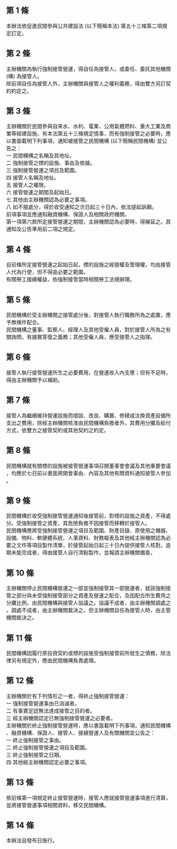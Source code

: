 第 1 條
-------
本辦法依促進民間參與公共建設法 (以下簡稱本法) 第五十三條第二項規  
定訂定。

第 2 條
-------
主辦機關為執行強制接管營運，得自任為接管人，或委任、委託其他機關  
 (構) 為接管人。  
除前項自任為接管人外，主辦機關與接管人之權利義務，得由雙方另訂契  
約約定之。

第 3 條
-------
主辦機關於民間參與自來水、水利、電業、公用氣體燃料、重大工業及商  
業等經建設施，有本法第五十三條規定情事，而有強制接管之必要時，應  
以書面載明下列事項，通知被接管之民間機構 (以下簡稱民間機構) 並公  
告之：  
一  民間機構之名稱及其地址。  
二  強制接管之標的設施、事由及依據。  
三  強制接管營運之項目及範圍。  
四  接管人名稱及地址。  
五  接管人之權限。  
六  接管營運之期間及起始日。  
七  其他由主辦機關認為必要之事項。  
八  如不服處分，得於收受通知之次日起三十日內，依法提起訴願。  
前項事項並應通知融資機構、保證人及相關政府機關。  
第一項第六款所定接管營運之期間，主辦機關認為必要時，得展延之。其  
通知及公告準用前二項之規定。

第 4 條
-------
自前條所定接管營運之起始日起，標的設施之經營權及管理權，均由接管  
人代為行使，但不得逾必要之範圍。  
有關勞工接續權益，依強制接管當時相關勞工法規辦理。

第 5 條
-------
民間機構於受主辦機關之接管處分後，對接管人執行職務所為之處置，應  
予無條件配合。  
民間機構之董事、監察人、經理人及其他受僱人員，對於接管人所為之有  
關詢問，有據實答復之義務；其他受僱人員，應受接管人之指揮。

第 6 條
-------
接管人執行接管營運所生之必要費用，在營運收入內支應；但有不足時，  
得由主辦機關予以補助。

第 7 條
-------
接管人為繼續維持營運設施而增設、改良、購置、修繕或汰換資產設備所  
支出之費用，除經主辦機關核准由民間機構負擔者外，其費用分攤及給付  
方式，依雙方之接管契約或其他契約之約定。

第 8 條
-------
民間機構就有關標的設施被接管營運事項召開董事會會議及其他重要會議  
，均應於七日前以書面將開會事由、內容及其他有關資料通知接管人參加  
。

第 9 條
-------
民間機構於收受強制接管營運通知後接管前，對標的設施之資產，不得處  
分。受強制接管之資產，其危險負擔不因接管而移轉於接管人。  
民間機構應將受強制接管營運之項目及範圍、財產目錄、原使用之機器、  
設備、物料、軟硬體系統、人事資料、財務報表及其他經主辦機關認為必  
要之文件等項目製作清單，於接管起始日起三十日內提供接管人核對。逾  
期未能完成者，得由接管人自行清點製作，並報請主辦機關備查。

第 10 條
--------
主辦機關停止民間機構營運之一部並強制接管其一部營運者，就該強制接  
管之部分與未受強制接管部分之資產及營運之配合，及因配合所生費用之  
分攤比例，由民間機構與接管人協議之。協議不成者，由主辦機關調處之  
。調處不成者，由主辦機關裁決之。但主辦機關自任為接管人時，由主管  
機關裁決之。

第 11 條
--------
民間機構因履行原投資契約或標的設施受強制接管前所發生之債務，除法  
律另有規定外，應由民間機構負責處理。

第 12 條
--------
主辦機關於有下列情形之一者，得終止強制接管營運：  
一  強制接管營運事由已消滅者。  
二  有事實足認無法達成接管之目的者。  
三  經主辦機關認定已無強制接管營運之必要者。  
主辦機關於終止強制接管營運時，應以書面載明下列事項，通知民間機構  
、融資機構、保證人、接管人、接續營運人及有關機關並公告之：  
一  終止強制接管之事由。  
二  終止強制接管營運之項目及範圍。  
三  終止強制接管之日期。  
四  其他經主辦機關認定必要之事項。

第 13 條
--------
依前條第一項規定終止接管營運時，接管人應就接管營運事項進行清算，  
並將接管營運事項相關資料，移交民間機構。

第 14 條
--------
本辦法自發布日施行。

